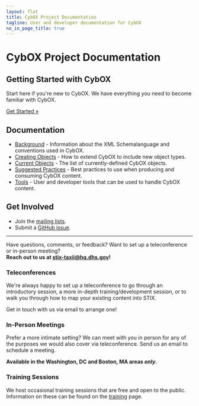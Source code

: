 ```yaml
---
layout: flat
title: CybOX Project Documentation
tagline: User and developer documentation for CybOX
no_in_page_title: true
---
```


<h1 class="site-title">CybOX Project Documentation</h1>

<div class="jumbotron">
  <h2><strong>Getting Started with CybOX</strong></h2>
  <p>Start here if you're new to CybOX. We have everything you need to become
  familiar with CybOX.</p>
  <p><a class="btn btn-primary btn-lg" role="button" href="/getting-started">Get Started »</a></p>
</div>

<div class="row">
  <div class="col-md-6">
    <h2>Documentation</h2>
    <ul>
      <li><a href="/documentation/background">Background</a> - Information about the XML Schemalanguage and conventions used in CybOX.</li>
      <li><a href="/documentation/creating-objects">Creating Objects</a> - How to extend CybOX to include new object types.</li>
      <li><a href="/documentation/objects">Current Objects</a> - The list of currently-defined CybOX objects.</li>
      <li><a href="/documentation/suggested-practices">Suggested Practices</a> - Best practices to use when producing and consuming CybOX content.</li>
      <li><a href="/documentation/tools">Tools</a> - User and developer tools that can be used to handle CybOX content.</li>
    </ul>
  </div>
  <div class="col-md-6">
    <h2>Get Involved</h2>
    <ul>
      <li>Join the <a href="http://cybox.mitre.org/community/registration.html">mailing lists</a>.</li>
      <li>Submit a <a href="https://github.com/CybOXProject/schemas/issues">GitHub issue</a>.</li>
    </ul>
  </div>
</div>


<hr />
<p class="lead text-center">
  Have questions, comments, or feedback? Want to set up a teleconference or in-person meeting?
  <br/>
  <strong>Reach out to us at <a href="mailto:stix-taxii@hq.dhs.gov">stix-taxii@hq.dhs.gov</a>!</strong>
</p>

<div class="row">
  <div class="col-md-4">
    <h3 class="text-center">Teleconferences</h3>
    <div class="contact-icon">
      <span class="glyphicon glyphicon-earphone">
      </span>
    </div>
    <p>We're always happy to set up a teleconference to go through an introductory session, a more in-depth training/development session, or to walk you through how to map your existing content into STIX.</p>
    <p>Get in touch with us via email to arrange one!</p>
  </div>
  <div class="col-md-4">
    <h3 class="text-center">In-Person Meetings</h3>
    <div class="contact-icon">
      <span class="glyphicon glyphicon-user">
      </span>
    </div>
    <p>Prefer a more intimate setting? We can meet with you in person for any of the purposes we would also cover via teleconference. Send us an email to schedule a meeting.</p>
    <p class="text-center"><strong>Available in the Washington, DC and Boston, MA areas <em>only</em>.</strong></p>
  </div>
  <div class="col-md-4">
    <h3 class="text-center">Training Sessions</h3>
    <div class="contact-icon">
      <span class="glyphicon glyphicon-pencil">
      </span>
    </div>
    <p>We host occasional training sessions that are free and open to the public. Information on these can be found on the <a href="http://stix.mitre.org/training/index.html">training</a> page.</p>
  </div>
</div>

